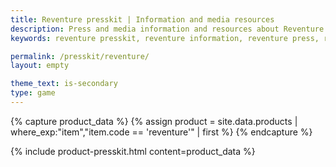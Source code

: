 ```yaml
---
title: Reventure presskit | Information and media resources
description: Press and media information and resources about Reventure
keywords: reventure presskit, reventure information, reventure press, reventure media, reventure resources

permalink: /presskit/reventure/
layout: empty

theme_text: is-secondary
type: game
---
```


{% capture product_data %}
  {% assign product = site.data.products | where_exp:"item","item.code == 'reventure'" | first %}
{% endcapture %}

{% include product-presskit.html content=product_data %}